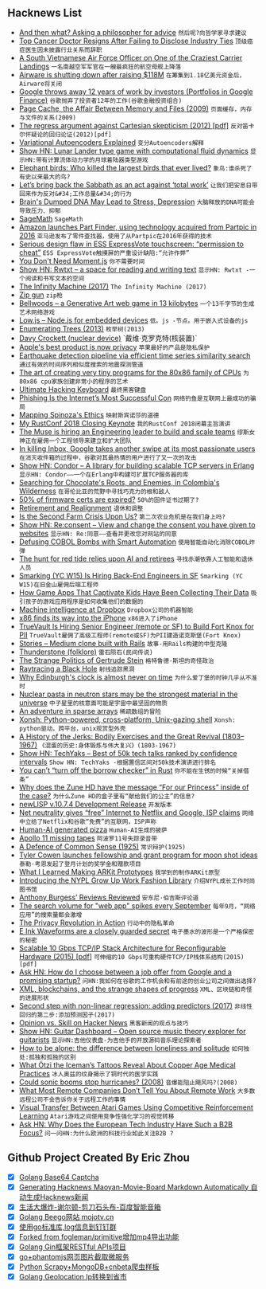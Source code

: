## Hacknews List


- [And then what? Asking a philosopher for advice](https://www.the-tls.co.uk/articles/public/and-then-what-midlife/)  `然后呢?向哲学家寻求建议`
- [Top Cancer Doctor Resigns After Failing to Disclose Industry Ties](https://www.nytimes.com/2018/09/13/health/jose-baselga-cancer-memorial-sloan-kettering.html)  `顶级癌症医生因未披露行业关系而辞职`
- [A South Vietnamese Air Force Officer on One of the Craziest Carrier Landings](https://tacairnet.com/2015/08/20/a-south-vietnamese-air-force-officer-was-responsible-for-one-of-the-craziest-carrier-landings-of-all-time/)  `一名南越空军军官在一艘最疯狂的航空母舰上降落`
- [Airware is shutting down after raising $118M](https://techcrunch.com/2018/09/14/airware-shuts-down/)  `在筹集到1.18亿美元资金后，Airware将关闭`
- [Google throws away 12 years of work by investors (Portfolios in Google Finance)](http://blogs.harvard.edu/philg/2018/09/14/google-throws-away-12-years-of-work-by-investors-portfolios-in-google-finance/)  `谷歌抛弃了投资者12年的工作(谷歌金融投资组合)`
- [Page Cache, the Affair Between Memory and Files (2009)](https://manybutfinite.com/post/page-cache-the-affair-between-memory-and-files/)  `页面缓存，内存与文件的关系(2009)`
- [The regress argument against Cartesian skepticism (2012) [pdf]](http://individual.utoronto.ca/jmwilson/Wilson-The-Regress-Argument-Against-Cartesian-Skepticism.pdf)  `反对笛卡尔怀疑论的回归论证(2012)[pdf]`
- [Variational Autoencoders Explained](http://anotherdatum.com/vae.html)  `变分Autoencoders解释`
- [Show HN: Lunar Lander type game with computational fluid dynamics](https://github.com/s-macke/Interplanetary-Postal-Service/)  `显示HN:带有计算流体动力学的月球着陆器类型游戏`
- [Elephant birds: Who killed the largest birds that ever lived?](https://www.bbc.co.uk/news/science-environment-45495400)  `象鸟:谁杀死了有史以来最大的鸟?`
- [Let’s bring back the Sabbath as an act against ‘total work’](https://aeon.co/ideas/lets-bring-back-the-sabbath-as-a-radical-act-against-total-work)  `让我们把安息日带回来作为反对&#34;工作总量&#34;的行为`
- [Brain&#39;s Dumped DNA May Lead to Stress, Depression](https://www.scientificamerican.com/article/brain-rsquo-s-dumped-dna-may-lead-to-stress-depression/)  `大脑释放的DNA可能会导致压力、抑郁`
- [SageMath](https://www.sagemath.org/)  `SageMath`
- [Amazon launches Part Finder, using technology acquired from Partpic in 2016](https://techcrunch.com/2018/07/19/amazons-new-ar-part-finder-helps-you-shop-for-those-odd-nuts-and-bolts/)  `亚马逊发布了零件查找器，使用了从Partpic在2016年获得的技术`
- [Serious design flaw in ESS ExpressVote touchscreen: “permission to cheat”](https://freedom-to-tinker.com/2018/09/14/serious-design-flaw-in-ess-expressvote-touchscreen-permission-to-cheat/)  `ESS ExpressVote触摸屏的严重设计缺陷:“允许作弊”`
- [You Don&#39;t Need Moment.js](https://github.com/you-dont-need/You-Dont-Need-Momentjs)  `你不需要时间`
- [Show HN: Rwtxt – a space for reading and writing text](https://github.com/schollz/rwtxt)  `显示HN: Rwtxt -一个阅读和书写文本的空间`
- [The Infinity Machine (2017)](https://www.chiark.greenend.org.uk/~sgtatham/infinity.html)  `The Infinity Machine (2017)`
- [Zip gun](https://en.wikipedia.org/wiki/Improvised_firearm)  `zip枪`
- [Bellwoods – a Generative Art web game in 13 kilobytes](https://bellwoods.xyz/)  `一个13千字节的生成艺术网络游戏`
- [Low.js – Node.js for embedded devices](http://www.lowjs.org)  `低。js -节点。用于嵌入式设备的js`
- [Enumerating Trees (2013)](https://www.cs.virginia.edu/~lat7h/blog/posts/434.html)  `枚举树(2013)`
- [Davy Crockett (nuclear device)](https://en.wikipedia.org/wiki/Davy_Crockett_(nuclear_device))  `戴维·克罗克特(核装置)`
- [Apple&#39;s best product is now privacy](https://www.fastcompany.com/90236195/forget-the-new-iphones-apples-best-product-is-now-privacy)  `苹果最好的产品是隐私保护`
- [Earthquake detection pipeline via efficient time series similarity search](https://github.com/stanford-futuredata/FAST)  `通过有效的时间序列相似度搜索的地震探测管道`
- [The art of creating very tiny programs for the 80x86 family of CPUs](http://www.sizecoding.org/wiki/Main_Page)  `为80x86 cpu家族创建非常小的程序的艺术`
- [Ultimate Hacking Keyboard](https://ultimatehackingkeyboard.com/)  `最终黑客键盘`
- [Phishing Is the Internet’s Most Successful Con](https://www.theatlantic.com/technology/archive/2018/09/phishing-is-the-internets-most-successful-con/569920/?single_page=true)  `网络钓鱼是互联网上最成功的骗局`
- [Mapping Spinoza&#39;s Ethics](http://ethica.bc.edu/#/visualization)  `映射斯宾诺莎的道德`
- [My RustConf 2018 Closing Keynote](https://kyren.github.io/2018/09/14/rustconf-talk.html)  `我的RustConf 2018闭幕主旨演讲`
- [The Muse is hiring an Engineering leader to build and scale teams](https://www.themuse.com/jobs/themuse/engineering-manager-9b5605)  `缪斯女神正在雇佣一个工程领导来建立和扩大团队`
- [In killing Inbox, Google takes another swipe at its most passionate users](https://www.computerworld.com/article/3305946/email/in-killing-inbox-google-takes-another-swipe-at-its-most-passionate-users.html)  `在消灭收件箱的过程中，谷歌对其最热情的用户进行了又一次的攻击`
- [Show HN: Condor – A library for building scalable TCP servers in Erlang](https://github.com/sinasamavati/condor)  `显示HN: Condor——一个在Erlang中构建可扩展TCP服务器的库`
- [Searching for Chocolate&#39;s Roots, and Enemies, in Colombia&#39;s Wilderness](https://www.scientificamerican.com/article/searching-for-chocolates-roots-and-enemies-in-colombias-wilderness/)  `在哥伦比亚的荒野中寻找巧克力的根和敌人`
- [50% of firmware certs are expired?](https://tcsltesting.blogspot.com/2018/09/50-of-firmware-certs-are-expired.html)  `50%的固件证书过期了?`
- [Retirement and Realignment](http://www.charlespetzold.com/blog/2018/09/RetirementAndRealignment.html)  `退休和调整`
- [Is the Second Farm Crisis Upon Us?](https://civileats.com/2018/09/10/is-the-second-farm-crisis-upon-us/)  `第二次农业危机是在我们身上吗?`
- [Show HN: Re:consent – View and change the consent you have given to websites](https://github.com/cliqz-oss/re-consent)  `显示HN: Re:同意——查看并更改您对网站的同意`
- [Defusing COBOL Bombs with Smart Automation](https://medium.com/@bellmar/defusing-cobol-bombs-with-smart-automation-9b24f81b5da4)  `使用智能自动化消除COBOL炸弹`
- [The hunt for red tide relies upon AI and retirees](https://www.fastcompany.com/90234055/the-hunt-for-red-tide-relies-upon-ai-and-retirees)  `寻找赤潮依靠人工智能和退休人员`
- [Smarking (YC W15) Is Hiring Back-End Engineers in SF](https://www.smarking.com/careers)  `Smarking (YC W15)在旧金山雇佣后端工程师`
- [How Game Apps That Captivate Kids Have Been Collecting Their Data](https://www.nytimes.com/interactive/2018/09/12/technology/kids-apps-data-privacy-google-twitter.html)  `吸引孩子的游戏应用程序是如何收集他们的数据的`
- [Machine intelligence at Dropbox](https://blogs.dropbox.com/tech/2018/09/machine-intelligence-at-dropbox-an-update-from-our-dbxi-team/amp/)  `Dropbox公司的机器智能`
- [x86 finds its way into the iPhone](https://lcq2.github.io/x86_iphone/)  `x86进入了iPhone`
- [TrueVault Is Hiring Senior Engineer (remote or SF) to Build Fort Knox for PII](https://angel.co/truevault/jobs/393089-full-stack-senior-engineer)  `TrueVault雇佣了高级工程师(remote或SF)为PII建造诺克斯堡(Fort Knox)`
- [Stories – Medium clone built with Rails](https://github.com/michelson/dante-stories)  `故事-用Rails构建的中型克隆`
- [Thunderstone (folklore)](https://en.wikipedia.org/wiki/Thunderstone_(folklore))  `雷石陨石(民间传说)`
- [The Strange Politics of Gertrude Stein](https://www.neh.gov/humanities/2012/marchapril/feature/the-strange-politics-gertrude-stein)  `格特鲁德·斯坦的奇怪政治`
- [Raytracing a Black Hole](http://rantonels.github.io/starless/)  `射线追踪黑洞`
- [Why Edinburgh&#39;s clock is almost never on time](http://www.bbc.com/travel/story/20180913-scotlands-clock-thats-almost-never-on-time)  `为什么爱丁堡的时钟几乎从不准时`
- [Nuclear pasta in neutron stars may be the strongest material in the universe](https://www.sciencenews.org/article/nuclear-pasta-neutron-stars-may-be-strongest-material-universe)  `中子星里的核意面可能是宇宙中最坚固的物质`
- [An adventure in sparse arrays](https://remysharp.com/2018/06/26/an-adventure-in-sparse-arrays)  `稀疏数组的冒险`
- [Xonsh: Python-powered, cross-platform, Unix-gazing shell](https://xon.sh/)  `Xonsh: python驱动，跨平台，unix观赏型外壳`
- [A History of the Jerks: Bodily Exercises and the Great Revival (1803–1967)](https://urichmond.maps.arcgis.com/apps/MapJournal/index.html?appid=8ef7a0dd39af4aa8ae0d8a3e884a406e)  `《混蛋的历史:身体锻炼与伟大复兴》(1803-1967)`
- [Show HN: TechYaks – Best of 50k tech talks ranked by confidence intervals](https://techyaks.com)  `Show HN: TechYaks -根据置信区间对50k技术演讲进行排名`
- [You can’t “turn off the borrow checker” in Rust](https://words.steveklabnik.com/you-can-t-turn-off-the-borrow-checker-in-rust)  `你不能在生锈的时候“关掉借条”`
- [Why does the Zune HD have the message “For our Princess” inside of the case?](https://blogs.msdn.microsoft.com/oldnewthing/20180914-00/?p=99735)  `为什么Zune HD的盒子里有“献给我们的公主”的信息?`
- [newLISP v.10.7.4 Development Release](http://www.newlisp.org/downloads/development/newLISP-10.7.4-Release.html)  `开发版本`
- [Net neutrality gives “free” Internet to Netflix and Google, ISP claims](https://arstechnica.com/tech-policy/2018/09/net-neutrality-gives-free-internet-to-netflix-and-google-isp-claims/)  `网络中立给了Netflix和谷歌“免费”的互联网，ISP声称`
- [Human-AI generated pizza](https://howtogeneratealmostanything.com/food/2018/08/30/episode2.html)  `Human-AI生成的披萨`
- [Apollo 11 missing tapes](https://en.wikipedia.org/wiki/Apollo_11_missing_tapes)  `阿波罗11号失踪录音带`
- [A Defence of Common Sense (1925)](http://www.ditext.com/moore/common-sense.html)  `常识辩护(1925)`
- [Tyler Cowen launches fellowship and grant program for moon shot ideas](https://techcrunch.com/2018/09/13/economist-tyler-cowen-launches-a-fellowship-and-grant-program-for-moon-shot-ideas/)  `泰勒·考恩发起了登月计划的奖学金和赠款项目`
- [What I Learned Making ARKit Prototypes](https://medium.com/@nathangitter/what-i-learned-making-five-arkit-prototypes-7a30c0cd3956)  `我学到的制作ARKit原型`
- [Introducing the NYPL Grow Up Work Fashion Library](https://www.nypl.org/blog/2018/08/06/dress-up-nypl-lending-fashion-library)  `介绍NYPL成长工作时尚图书馆`
- [Anthony Burgess’ Reviews Reviewed](https://www.newstatesman.com/The-Ink-Trade-Selected-Journalism-1961-1993-Anthony-Burgess-review)  `安东尼·伯吉斯评论道`
- [The search volume for &#34;web app&#34; spikes every September](http://www.gibney.de/popularity_of_web_apps)  `每年9月，“网络应用”的搜索量都会激增`
- [The Privacy Revolution in Action](https://tcsltesting.blogspot.com/2018/04/the-privacy-revolution-in-action.html)  `行动中的隐私革命`
- [E Ink Waveforms are a closely guarded secret](https://goodereader.com/blog/e-paper/e-ink-waveforms-are-a-closely-guarded-secret)  `电子墨水的波形是一个严格保密的秘密`
- [Scalable 10 Gbps TCP/IP Stack Architecture for Reconfigurable Hardware (2015) [pdf]](http://davidsidler.ch/files/fccm2015-tcpip.pdf)  `可伸缩的10 Gbps可重构硬件TCP/IP栈体系结构(2015)[pdf]`
- [Ask HN: How do I choose between a job offer from Google and a promising startup?](item?id=17995053)  `问HN:我如何在谷歌的工作机会和有前途的创业公司之间做出选择?`
- [XML, blockchains, and the strange shapes of progress](https://apenwarr.ca/log/?m=201809)  `XML、区块链和奇怪的进展形状`
- [Second step with non-linear regression: adding predictors (2017)](https://www.r-bloggers.com/second-step-with-non-linear-regression-adding-predictors/)  `非线性回归的第二步:添加预测因子(2017)`
- [Opinion vs. Skill on Hacker News](https://richardwatson.co/opinion-vs.-skill-on-hacker-news.html)  `黑客新闻的观点与技巧`
- [Show HN: Guitar Dashboard – Open source music theory explorer for guitarists](http://guitardashboard.com/)  `显示HN:吉他仪表盘-为吉他手的开放源码音乐理论探索者`
- [How to be alone: the difference between loneliness and solitude](https://medium.com/swlh/how-to-be-alone-the-difference-between-loneliness-and-solitude-70745a66bc62)  `如何独处:孤独和孤独的区别`
- [What Ötzi the Iceman’s Tattoos Reveal About Copper Age Medical Practices](https://www.smithsonianmag.com/smart-news/what-otzi-icemans-tattoos-reveal-about-copper-age-medical-practices-180970244/?no-ist)  `冰人奥兹的纹身揭示了铜时代的医学实践`
- [Could sonic booms stop hurricanes? (2008)](https://www.uakron.edu/about_ua/news_media/news_details.dot?newsId=377585&amp;pageTitle=UA%20News&amp;crumbTitle=Could&#43;sonic&#43;booms&#43;stop&#43;hurricanes%3F)  `音爆能阻止飓风吗?(2008)`
- [What Most Remote Companies Don’t Tell You About Remote Work](https://blog.doist.com/mental-health-and-remote-work-1b77616f6945)  `大多数远程公司不会告诉你关于远程工作的事情`
- [Visual Transfer Between Atari Games Using Competitive Reinforcement Learning](https://arxiv.org/abs/1809.00397)  `Atari游戏之间使用竞争性强化学习的视觉转移`
- [Ask HN: Why Does the European Tech Industry Have Such a B2B Focus?](item?id=17994600)  `问一问HN:为什么欧洲的科技行业如此关注B2B ?`

## Github Project Created By Eric Zhou

- [x] [Golang Base64 Captcha](https://github.com/mojocn/base64Captcha)
- [x] [Generating Hacknews Maoyan-Movie-Board Markdown Automatically 自动生成Hacknews新闻](https://github.com/dejavuzhou/md-genie)
- [x] [生活大爆炸-谢尔顿-剪刀石头布-百度智能音箱](https://github.com/mojocn/dueros-bang-game)
- [x] [Golang Beego网站 mojotv.cn](https://github.com/mojocn/www.mojotv.cn)
- [x] [使用go标准库,log信息到钉钉群](https://github.com/mojocn/dooger)
- [x] [Forked from fogleman/primitive增加mp4导出功能](https://github.com/mojocn/primitive)
- [x] [Golang Gin框架RESTful APIs项目](https://github.com/JJJJJJJerk/ezier-golang-web-api-framework)
- [x] [go+phantomjs网页图片截取微服务](https://github.com/mojocn/screen_shot)
- [x] [Python Scrapy+MongoDB+cnbeta爬虫样板](https://github.com/mojocn/scrapy_mongodb_boilerplate_cnbeta)
- [x] [Golang Geolocation Ip转换到省市](https://github.com/mojocn/ip2location)